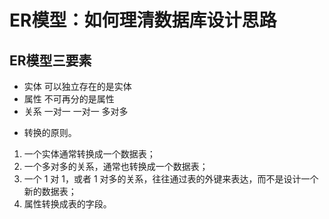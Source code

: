 # ER模型：如何理清数据库设计思路

## ER模型三要素

- 实体 可以独立存在的是实体
- 属性 不可再分的是属性
- 关系 一对一 一对一 多对多

* 转换的原则。

1. 一个实体通常转换成一个数据表；
2. 一个多对多的关系，通常也转换成一个数据表；
3. 一个 1 对 1，或者 1 对多的关系，往往通过表的外键来表达，而不是设计一个新的数据表；
4. 属性转换成表的字段。
